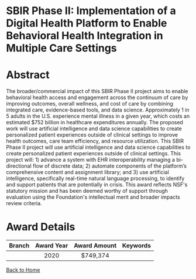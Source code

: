 
SBIR Phase II: Implementation of a Digital Health Platform to Enable Behavioral Health Integration in Multiple Care Settings
============================================================================================================================

# Abstract


The broader/commercial impact of this SBIR Phase II project aims to enable behavioral health access and engagement across the continuum of care by improving outcomes, overall wellness, and cost of care by combining integrated care, evidence-based tools, and data science. Approximately 1 in 5 adults in the U.S. experience mental illness in a given year, which costs an estimated $752 billion in healthcare expenditures annually. The proposed work will use artificial intelligence and data science capabilities to create personalized patient experiences outside of clinical settings to improve health outcomes, care team efficiency, and resource utilization. This SBIR Phase II project will use artificial intelligence and data science capabilities to create personalized patient experiences outside of clinical settings. This project will: 1) advance a system with EHR interoperability managing a bi-directional flow of discrete data; 2) automate components of the platform’s comprehensive content and assignment library; and 3) use artificial intelligence, specifically real-time natural language processing, to identify and support patients that are potentially in crisis. This award reflects NSF's statutory mission and has been deemed worthy of support through evaluation using the Foundation's intellectual merit and broader impacts review criteria.  

# Award Details

|Branch|Award Year|Award Amount|Keywords|
| :---: | :---: | :---: | :---: |
||2020|$749,374||
  
  


[Back to Home](https://github.com/chrischow/dod_sbir_awards/JT/#572)